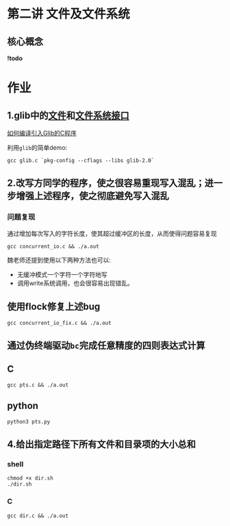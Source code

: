 # 第二讲 文件及文件系统
## 核心概念
**!todo**

# 作业
## 1.glib中的[文件](https://github.com/GNOME/glib/blob/main/glib/gfileutils.h)和[文件系统接口](https://github.com/GNOME/glib/blob/main/glib/gdir.h)
[如何编译引入Glib的C程序](https://www.cnblogs.com/dgwblog/p/12152816.html)

利用`glib`的简单demo:
```
gcc glib.c `pkg-config --cflags --libs glib-2.0`
```

## 2.改写方同学的程序，使之很容易重现写入混乱；进一步增强上述程序，使之彻底避免写入混乱
### 问题复现

通过增加每次写入的字符长度，使其超过缓冲区的长度，从而使得问题容易复现
```
gcc concurrent_io.c && ./a.out
```

魏老师还提到使用以下两种方法也可以:
- 无缓冲模式一个字符一个字符地写
- 调用write系统调用，也会很容易出现错乱。

## 使用flock修复上述bug
```
gcc concurrent_io_fix.c && ./a.out
```

## 通过伪终端驱动`bc`完成任意精度的四则表达式计算

## C
```
gcc pts.c && ./a.out
```

## python
```
python3 pts.py
```

## 4.给出指定路径下所有文件和目录项的大小总和

### shell
```
chmod +x dir.sh
./dir.sh
```

### C
```
gcc dir.c && ./a.out
```